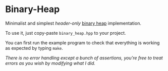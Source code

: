 # Binary-Heap
Minimalist and simplest *header-only* [binary heap](https://en.wikipedia.org/wiki/Binary_heap) implementation.

To use it, just copy-paste `binary_heap.hpp` to your project.

You can first run the example program to check that everything is working as expected by typing `make`.

*There is no error handling except a bunch of assertions, you're free to treat errors as you wish by modifying what I did.*